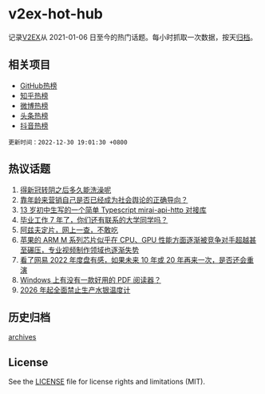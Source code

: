 # v2ex-hot-hub

 记录[V2EX](https://www.v2ex.com/)从 2021-01-06 日至今的热门话题。每小时抓取一次数据，按天[归档](archives)。
 
 ## 相关项目

- [GitHub热榜](https://github.com/lonnyzhang423/github-hot-hub)
- [知乎热榜](https://github.com/lonnyzhang423/zhihu-hot-hub)
- [微博热榜](https://github.com/lonnyzhang423/weibo-hot-hub)
- [头条热榜](https://github.com/lonnyzhang423/toutiao-hot-hub)
- [抖音热榜](https://github.com/lonnyzhang423/douyin-hot-hub)


 `更新时间：2022-12-30 19:01:30 +0800`

## 热议话题

1. [得新冠转阴之后多久能洗澡呢](https://www.v2ex.com/t/905547)
1. [靠年龄来营销自己是否已经成为社会舆论的正确导向？](https://www.v2ex.com/t/905496)
1. [13 岁初中生写的一个简单 Typescript mirai-api-http 对接库](https://www.v2ex.com/t/905504)
1. [毕业工作 7 年了，你们还有联系的大学同学吗？](https://www.v2ex.com/t/905528)
1. [阿兹夫定片，网上一查，不敢吃](https://www.v2ex.com/t/905448)
1. [苹果的 ARM M 系列芯片似乎在 CPU、GPU 性能方面逐渐被竞争对手超越甚至碾压，专业视频制作领域也逐渐失势](https://www.v2ex.com/t/905506)
1. [看了网易 2022 年度盘有感，如果未来 10 年或 20 年再来一次，是否还会重演](https://www.v2ex.com/t/905573)
1. [Windows 上有没有一款好用的 PDF 阅读器？](https://www.v2ex.com/t/905548)
1. [2026 年起全面禁止生产水银温度计](https://www.v2ex.com/t/905529)

## 历史归档

[archives](archives)

## License

See the [LICENSE](LICENSE) file for license rights and limitations (MIT).
